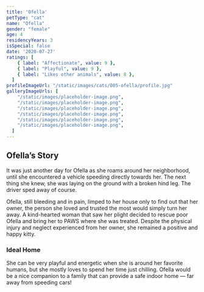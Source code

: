 ```yaml
---
title: 'Ofella'
petType: "cat"
name: "Ofella"
gender: "female"
age: 4
residencyYears: 3
isSpecial: false
date: '2020-07-27'
ratings: [
    { label: "Affectionate", value: 9 },
    { label: "Playful", value: 9 },
    { label: "Likes other animals", value: 8 },
  ]
profileImageUrl: "/static/images/cats/005-ofella/profile.jpg"
galleryImageUrls: [
    "/static/images/placeholder-image.png",
    "/static/images/placeholder-image.png",
    "/static/images/placeholder-image.png",
    "/static/images/placeholder-image.png",
    "/static/images/placeholder-image.png",
    "/static/images/placeholder-image.png",
  ]
---
```


## Ofella’s Story

It was just another day for Ofella as she roams around her neighborhood, until she encountered a vehicle speeding directly towards her. The next thing she knew, she was laying on the ground with a broken hind leg. The driver sped away of course.

Ofella, still bleeding and in pain, limped to her house only to find out that her owner, the person she loved and trusted the most would simply turn her away. A kind-hearted woman that saw her plight decided to rescue poor Ofella and bring her to PAWS where she was treated. Despite the physical injury and neglect experienced from her owner, she remained a positive and happy kitty.

### Ideal Home

She can be very playful and energetic when she is around her favorite humans, but she mostly loves to spend her time just chilling. Ofella would be a nice companion to a family that can provide a safe indoor home — far away from speeding cars!
